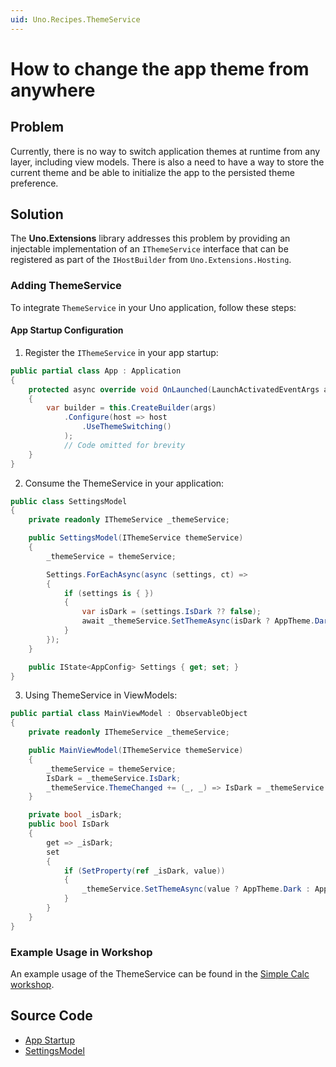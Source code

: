 ```yaml
---
uid: Uno.Recipes.ThemeService
---
```


# How to change the app theme from anywhere

## Problem

Currently, there is no way to switch application themes at runtime from any layer, including view models. There is also a need to have a way to store the current theme and be able to initialize the app to the persisted theme preference.

## Solution

The **Uno.Extensions** library addresses this problem by providing an injectable implementation of an `IThemeService` interface that can be registered as part of the `IHostBuilder` from `Uno.Extensions.Hosting`.

### Adding ThemeService

To integrate `ThemeService` in your Uno application, follow these steps:

#### App Startup Configuration

1. Register the `IThemeService` in your app startup:

``` csharp
public partial class App : Application
{
    protected async override void OnLaunched(LaunchActivatedEventArgs args)
    {
        var builder = this.CreateBuilder(args)
            .Configure(host => host
                .UseThemeSwitching()
            );
            // Code omitted for brevity
    }
}
```

2. Consume the ThemeService in your application:

```csharp
public class SettingsModel
{
    private readonly IThemeService _themeService;

    public SettingsModel(IThemeService themeService)
    {
        _themeService = themeService;

        Settings.ForEachAsync(async (settings, ct) =>
        {
            if (settings is { })
            {
                var isDark = (settings.IsDark ?? false);
                await _themeService.SetThemeAsync(isDark ? AppTheme.Dark : AppTheme.Light);
            }
        });
    }

    public IState<AppConfig> Settings { get; set; }
}
```

3. Using ThemeService in ViewModels:

```csharp
public partial class MainViewModel : ObservableObject
{
    private readonly IThemeService _themeService;

    public MainViewModel(IThemeService themeService)
    {
        _themeService = themeService;
        IsDark = _themeService.IsDark;
        _themeService.ThemeChanged += (_, _) => IsDark = _themeService.IsDark;
    }

    private bool _isDark;
    public bool IsDark
    {
        get => _isDark;
        set
        {
            if (SetProperty(ref _isDark, value))
            {
                _themeService.SetThemeAsync(value ? AppTheme.Dark : AppTheme.Light);
            }
        }
    }
}
```

### Example Usage in Workshop

An example usage of the ThemeService can be found in the [Simple Calc workshop](https://platform.uno/docs/articles/external/workshops/simple-calc/modules/MVVM-XAML/05-Finish%20the%20App/README.html#adding-the-themeservice).

## Source Code

- [App Startup](https://github.com/unoplatform/uno.chefs/blob/a623c4e601f705621eb9ae622aa6e0f6984ee415/src/Chefs/App.cs#L43)
- [SettingsModel](https://github.com/unoplatform/uno.chefs/blob/f7ccfcc2d47d7d45e2ae34a1a251d8c95311c309/src/Chefs/Presentation/SettingsModel.cs#L27-L28)
